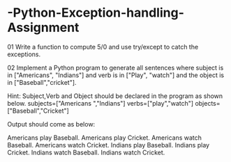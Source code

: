 # -Python-Exception-handling-Assignment

01 Write a function to compute 5/0 and use try/except to catch the exceptions.

02 Implement a Python program to generate all sentences where subject is in ["Americans", "Indians"] and verb is in ["Play", "watch"] and the object is in ["Baseball","cricket"].

Hint: Subject,Verb and Object should be declared in the program as shown below. subjects=["Americans ","Indians"] verbs=["play","watch"] objects=["Baseball","Cricket"]

Output should come as below:

Americans play Baseball. Americans play Cricket. Americans watch Baseball. Americans watch Cricket. Indians play Baseball. Indians play Cricket. Indians watch Baseball. Indians watch Cricket.

